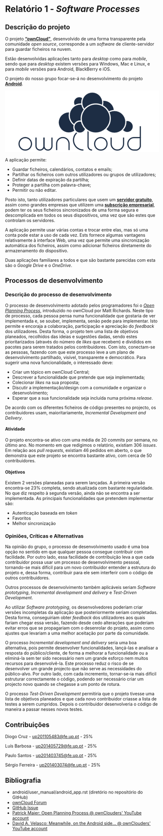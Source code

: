 # Relatório 1 - *Software Processes*

## Descrição do projeto

O projeto [**“ownCloud”**](https://owncloud.org/), desenvolvido de uma forma transparente pela comunidade *open source*, corresponde a um *software* de cliente-servidor para guardar ficheiros na nuvem.

Estão desenvolvidas aplicações tanto para *desktop* como para *mobile*, sendo que para *desktop* existem versões para Windows, Mac e Linux, e para *mobile* versões para Android, BlackBerry e iOS.

O projeto do nosso grupo focar-se-á no desenvolvimento do projeto [**Android**](https://play.google.com/store/apps/details?id=com.owncloud.android).

![owncloud](/ESOF-docs/resources/ownCloud2.png)

A aplicação permite:
* Guardar ficheiros, calendários, contatos e emails;
* Partilhar os ficheiros com outros utilizadores ou grupos de utilizadores;
* Definir datas de expiração da partilha;
* Proteger a partilha com palavra-chave;
* Permitir ou não editar.

Posto isto, tanto utilizadores particulares que usem um [**servidor gratuito**](https://owncloud.org/providers/), assim como grandes empresas que utilizem uma [**subscrição empresarial**](https://owncloud.com/), podem ter os seus ficheiros sincronizados de uma forma segura e descomplicada em todos os seus dispositivos, uma vez que são estes que controlam os servidores.

A aplicação permite usar várias contas e trocar entre elas, mas só uma conta pode estar a uso de cada vez. Ests fornece algumas vantagens relativamente à interface Web, uma vez que permite uma sincronização automática dos ficheiros, assim como adicionar ficheiros diretamente do armazenamento do dispositivo.

Duas aplicações familiares a todos e que são bastante parecidas com esta são o *Google Drive* e o *OneDrive*.

## Processos de desenvolvimento

### Descrição do processo de desenvolvimento

O processo de desenvolvimento adotado pelos programadores foi o [*Open Planning Process*](https://owncloud.org/blog/open-planning-process/), introduzido no ownCloud por Matt Richards. Neste tipo de processo, cada pessoa pensa numa funcionalidade que gostaria de ver implementada e, se souber, implementa, senão pede para implementar. Isto permite e encoraja a colaboração, participação e apreciação do *feedback* dos utilizadores. Desta forma, o projeto tem uma lista de objetivos planeados, recolhidos das ideias e sugestões dadas, sendo estes prioritarizados (através do número de *likes* que recebem) e divididos em pacotes para serem tratados pelos contribuidores. Com isto, conectam-se as pessoas, fazendo com que este processo leve a um plano de desenvolvimento partilhado, visível, transparente e democrático.
Para sugerir uma nova funcionalidade, o interessado deve:
* Criar um tópico em ownCloud Central;
* Descrever a funcionalidade que pretende que seja implementada;
* Colecionar *likes* na sua proposta;
* Discutir a implementação/design com a comunidade e organizar o desenvolvimento;
* Esperar que a sua funcionalidade seja incluída numa próxima *release*.

De acordo com os diferentes ficheiros de código presentes no projecto, os contribuidores usam, maioritariamente, *Incremental Development and Delivery*.

#### Atividade

O projeto encontra-se ativo com uma média de 20 commits por semana, no último ano.
No momento em que redigimos o relatório, existiam 306 *issues*. Em relação aos *pull requests*, existiam 46 pedidos em aberto, o que demonstra que este projeto se encontra bastante ativo, com cerca de 50 contribuidores.

#### Objetivos

Existem 2 versões planeadas para serem lançadas. A primeira versão encontra-se 23% completa, sendo atualizada com bastante regularidade. No que diz respeito à segunda versão, ainda não se encontra a ser implementada.
As principais funcionalidades que pretendem implementar são:
* Autenticação baseada em *token*
* Favoritos
* Melhor sincronização

### Opiniões, Críticas e Alternativas

Na opinião do grupo, o processo de desenvolvimento usado é uma boa opção no sentido em que qualquer pessoa consegue contribuir com facilidade. Por outro lado, essa facilidade de contribuição leva a que cada contribuidor possa usar um processo de desenvolvimento pessoal, tornando-se mais difícil para um novo contribuidor entender a estrutura do projeto e, dessa forma, contribuir para ele sem interferir com o código de outros contribuidores.

Outros processos de desenvolvimento também aplicáveis seriam *Software prototyping*, *Incremental development and delivery* e *Test-Driven Development*.

Ao utilizar *Software prototyping*, os desenvolvedores poderiam criar versões incompletas da aplicação que posteriormente seriam completadas. Desta forma, conseguiriam obter *feedback* dos utilizadores aos quais fariam chegar essa versão, fazendo desde cedo alterações que poderiam evitar erros que se propagariam com o desenrolar do projeto, assim como ajustes que levariam a uma melhor aceitação por parte da comunidade.

O processo *Incremental development and delivery* seria uma boa alternativa, pois permite desenvolver funcionalidades, lançá-las e analisar a resposta do público/cliente, de forma a melhorar a funcionalidade ou a eliminá-la sem ter sido necessário nem um grande esforço nem muitos recursos para desenvolvê-la. Este processo reduz o risco de se desenvolver um grande projecto que não serve as necessidades do público-alvo. Por outro lado, com cada incremento, tornar-se-ia mais difícil estruturar correctamente o código, podendo ser necessário criar um projecto novo quando se chegasse a um ponto de rotura.

O processo *Test-Driven Development* permitiria que o projeto tivesse uma lista de objetivos planeados e que cada novo contribuidor criasse a lista de testes a serem cumpridos. Depois o contribuidor desenvolveria o código de maneira a passar nesses novos testes.


## Contribuições

Diogo Cruz - up201105483@fe.up.pt - 25%

Luís Barbosa - up201405729@fe.up.pt - 25%

Paulo Santos - up201403745@fe.up.pt - 25%

Sérgio Ferreira - up201403074@fe.up.pt - 25%

## Bibliografia

* android/user_manual/android_app.rst (diretório no repositório do GitHub)
* [ownCloud Forum](https://central.owncloud.org/t/what-is-owncloud-development-process/3239)
* [GitHub Issue](https://github.com/owncloud/android/issues/1822)
* [Patrick Maier: Open Planning Process @ ownClouders' YouTube account](https://www.youtube.com/watch?v=276KkF0AzVU)
* [David A. Velasco: Meanwhile, on the Android side... @ ownClouders' YouTube account](https://www.youtube.com/watch?v=NTVVGphd4As) 
